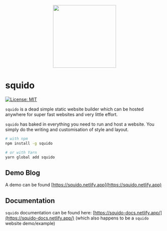 <p align="center">
    <img src="https://raw.githubusercontent.com/mrvautin/squido/main/docs/images/squido.svg" width="200px" height="200px">
</p>

# squido

[![License: MIT](https://img.shields.io/badge/License-MIT-yellow.svg)](https://opensource.org/licenses/MIT)

`squido` is a dead simple static website builder which can be hosted anywhere for super fast websites and very little effort.

`squido` has baked in everything you need to run and host a website. You simply do the writing and customisation of style and layout. 

```bash
# with npm
npm install -g squido

# or with Yarn
yarn global add squido
```

## Demo Blog

A demo can be found [https://squido.netlify.app](https://squido.netlify.app)

## Documentation

`squido` documentation can be found here: [https://squido-docs.netlify.app/](https://squido-docs.netlify.app/) (which also happens to be a `squido` website demo/example)